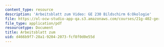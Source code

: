 ```yaml
---
content_type: resource
description: 'Arbeitsblatt zum Video: GE 230 Bildschirm 6:Okologie'
file: https://ol-ocw-studio-app-qa.s3.amazonaws.com/courses/21g-402-german-ii-spring-2005/d466b9f728a192042073fcf8f0d0e55d_MIT21G_402S05_oko_tip.pdf
file_type: application/pdf
resourcetype: Document
title: Arbeitsblatt zum
uid: d466b9f7-28a1-9204-2073-fcf8f0d0e55d
---
```

